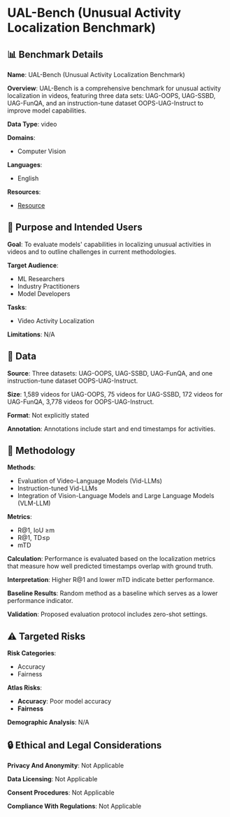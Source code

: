# UAL-Bench (Unusual Activity Localization Benchmark)

## 📊 Benchmark Details

**Name**: UAL-Bench (Unusual Activity Localization Benchmark)

**Overview**: UAL-Bench is a comprehensive benchmark for unusual activity localization in videos, featuring three data sets: UAG-OOPS, UAG-SSBD, UAG-FunQA, and an instruction-tune dataset OOPS-UAG-Instruct to improve model capabilities.

**Data Type**: video

**Domains**:
- Computer Vision

**Languages**:
- English

**Resources**:
- [Resource](https://drive.google.com/drive/folders/1eE_ngd-E6rjdHz0KKttJATzsdxv4Wf_e?usp=sharing)

## 🎯 Purpose and Intended Users

**Goal**: To evaluate models' capabilities in localizing unusual activities in videos and to outline challenges in current methodologies.

**Target Audience**:
- ML Researchers
- Industry Practitioners
- Model Developers

**Tasks**:
- Video Activity Localization

**Limitations**: N/A

## 💾 Data

**Source**: Three datasets: UAG-OOPS, UAG-SSBD, UAG-FunQA, and one instruction-tune dataset OOPS-UAG-Instruct.

**Size**: 1,589 videos for UAG-OOPS, 75 videos for UAG-SSBD, 172 videos for UAG-FunQA, 3,778 videos for OOPS-UAG-Instruct.

**Format**: Not explicitly stated

**Annotation**: Annotations include start and end timestamps for activities.

## 🔬 Methodology

**Methods**:
- Evaluation of Video-Language Models (Vid-LLMs)
- Instruction-tuned Vid-LLMs
- Integration of Vision-Language Models and Large Language Models (VLM-LLM)

**Metrics**:
- R@1, IoU ≥m
- R@1, TD≤p
- mTD

**Calculation**: Performance is evaluated based on the localization metrics that measure how well predicted timestamps overlap with ground truth.

**Interpretation**: Higher R@1 and lower mTD indicate better performance.

**Baseline Results**: Random method as a baseline which serves as a lower performance indicator.

**Validation**: Proposed evaluation protocol includes zero-shot settings.

## ⚠️ Targeted Risks

**Risk Categories**:
- Accuracy
- Fairness

**Atlas Risks**:
- **Accuracy**: Poor model accuracy
- **Fairness**

**Demographic Analysis**: N/A

## 🔒 Ethical and Legal Considerations

**Privacy And Anonymity**: Not Applicable

**Data Licensing**: Not Applicable

**Consent Procedures**: Not Applicable

**Compliance With Regulations**: Not Applicable
